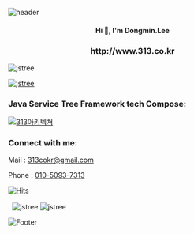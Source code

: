 ![header](https://capsule-render.vercel.app/api?type=wave&color=auto&height=300&section=header&text=313DEVGRP&fontSize=50)

<h4 align="center">Hi 👋, I'm Dongmin.Lee</h4>
<h3 align="center">http://www.313.co.kr</h3>

<p align="left"> 
<img src="https://komarev.com/ghpvc/?username=jstree&label=Profile%20views&color=0e75b6&style=flat" alt="jstree" /> 
</p>

<p align="left"> 
<a href="https://github.com/ryo-ma/github-profile-trophy">
<img src="https://github-profile-trophy.vercel.app/?username=jstree" alt="jstree" />
</a> 
</p>

<h3 align="left">Java Service Tree Framework tech Compose:</h3>
<a href="http://www.313.co.kr/arc.jpg">
<img src="http://www.313.co.kr/arc.jpg" alt="313아키텍쳐" />
</a>

<h3 align="left">Connect with me:</h3>
<p align="left">Mail : <a href="mailto:313cokr@gmail.com">313cokr@gmail.com</a></p>
<p align="left">Phone : <a href="tel:010-5093-7313">010-5093-7313</a></p>

[![Hits](https://hits.seeyoufarm.com/api/count/incr/badge.svg?url=https%3A%2F%2Fgithub.com%2F313DEVGRP%2Fhit-counter&count_bg=%2379C83D&title_bg=%23555555&icon=&icon_color=%23E7E7E7&title=hits&edge_flat=false)](https://hits.seeyoufarm.com)

<p>&nbsp;
<img align="center" src="https://github-readme-stats.vercel.app/api?username=jstree&show_icons=true&locale=en" alt="jstree" />
<img align="center" src="https://github-readme-streak-stats.herokuapp.com/?user=jstree&" alt="jstree" /></p>

![Footer](https://capsule-render.vercel.app/api?type=waving&color=auto&height=200&section=footer)